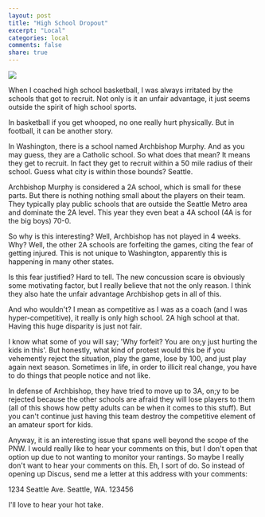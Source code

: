 ```yaml
---
layout: post
title: "High School Dropout"
excerpt: "Local"
categories: local
comments: false
share: true
---
```


![](https://i.ytimg.com/vi/RRNVnjf6Czk/hqdefault.jpg)



When I coached high school basketball, I was always irritated by the schools that got to recruit. Not only is it an unfair advantage, it just seems outside the spirit of high school sports.


In basketball if you get whooped, no one really hurt physically. But in football, it can be another story.


In Washington, there is a school named Archbishop Murphy. And as you may guess, they are a Catholic school. So what does that mean? It means they get to recruit. In fact they get to recruit within a 50 mile radius of their school. Guess what city is within those bounds? Seattle. 

Archbishop Murphy is considered a 2A school, which is small for these parts. But there is nothing nothing small about the players on their team. They typically play public schools that are outside the Seattle Metro area and dominate the 2A level. This year they even beat a 4A school (4A is for the big boys) 70-0. 

So why is this interesting? Well, Archbishop has not played in 4 weeks. Why? Well, the other 2A schools are forfeiting the games, citing the fear of getting injured. This is not unique to Washington, apparently this is happening in many other states. 


Is this fear justified? Hard to tell. The new concussion scare is obviously some motivating factor, but I really believe that not the only reason. I think they also hate the unfair advantage Archbishop gets in all of this.

And who wouldn't? I mean as competitive as I was as a coach (and I was hyper-competitive), it really is only high school. 2A high school at that. Having this huge disparity is just not fair. 

I know what some of you will say; 'Why forfeit? You are on;y just hurting the kids in this'. But honestly, what kind of protest would this be if you vehemently reject the situation, play the game, lose by 100, and just play again next season. Sometimes in life, in order to illicit real change, you have to do things that people notice and not like. 


In defense of Archbishop, they have tried to move up to 3A, on;y to be rejected because the other schools are afraid they will lose players to them (all of this shows how petty adults can be when it comes to this stuff). But you can't continue just having this team destroy the competitive element of an amateur sport for kids. 


Anyway, it is an interesting issue that spans well beyond the scope of the PNW. I would really like to hear your comments on this, but I don't open that option up due to not wanting to monitor your rantings. So maybe I really don't want to hear your comments on this. Eh, I sort of do. So instead of opening up Discus, send me a letter at this address with your comments:


1234 Seattle Ave.
Seattle, WA. 123456


I'll love to hear your hot take.









